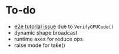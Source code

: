 # To-do
- [e2e tutorial issue](https://github.com/apache/tvm/issues/18018) due to `VerifyGPUCode()`
- dynamic shape broadcast
- runtime axes for reduce ops
- raise mode for take()
